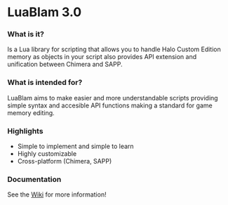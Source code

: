 # LuaBlam 3.0

### What is it?
Is a Lua library for scripting that allows you to handle Halo Custom Edition memory as objects in your script also provides API extension and unification between Chimera and SAPP.

### What is intended for?
LuaBlam aims to make easier and more understandable scripts providing simple syntax and accesible API functions making a standard for game memory editing.

### Highlights
- Simple to implement and simple to learn
- Highly customizable
- Cross-platform (Chimera, SAPP)

### Documentation
See the [Wiki](https://github.com/Sledmine/LuaBlam/wiki) for more information! 
